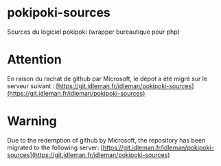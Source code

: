pokipoki-sources
================

Sources du logiciel pokipoki (wrapper bureautique pour php)


Attention
===========

En raison du rachat de github par Microsoft, le dépot a été migré sur le serveur suivant : 
[https://git.idleman.fr/idleman/pokipoki-sources](https://git.idleman.fr/idleman/pokipoki-sources)

Warning
===========

Due to the redemption of github by Microsoft, the repository has been migrated to the following server:
[https://git.idleman.fr/idleman/pokipoki-sources](https://git.idleman.fr/idleman/pokipoki-sources)
